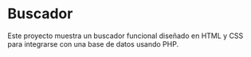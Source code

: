 # Buscador
Este proyecto muestra un buscador funcional diseñado en HTML y CSS para integrarse con una base de datos usando PHP.
